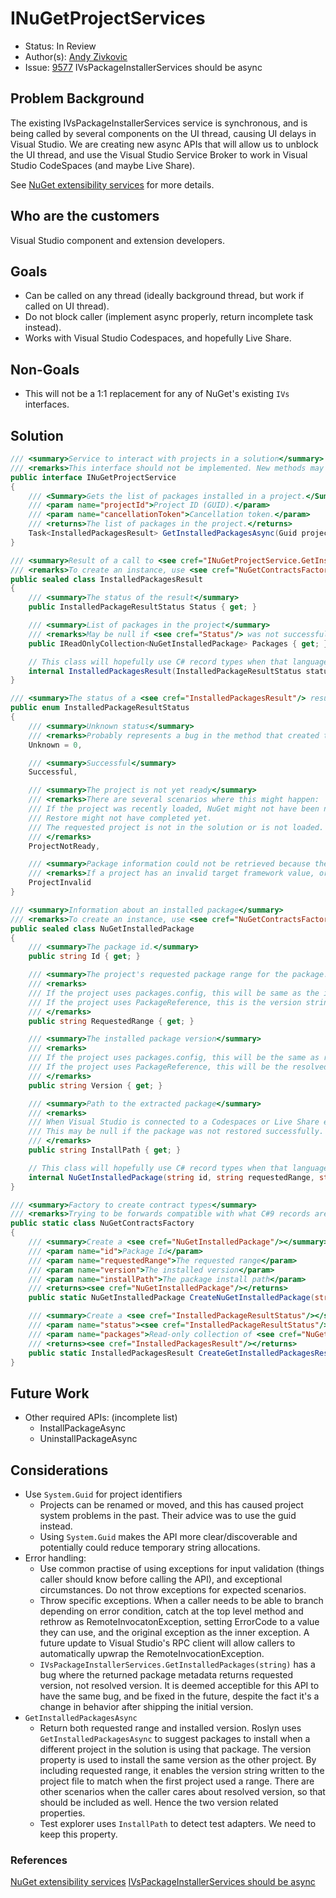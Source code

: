 # INuGetProjectServices

* Status: In Review
* Author(s): [Andy Zivkovic](https://github.com/zivkan)
* Issue: [9577](https://github.com/NuGet/Home/issues/9577) IVsPackageInstallerServices should be async

## Problem Background

The existing IVsPackageInstallerServices service is synchronous, and is being called by several components on the UI thread, causing UI delays in Visual Studio. We are creating new async APIs that will allow us to unblock the UI thread, and use the Visual Studio Service Broker to work in Visual Studio CodeSpaces (and maybe Live Share).

See [NuGet extensibility services](NuGetExtensibilityServices.md) for more details.

## Who are the customers

Visual Studio component and extension developers.

## Goals

* Can be called on any thread (ideally background thread, but work if called on UI thread).
* Do not block caller (implement async properly, return incomplete task instead).
* Works with Visual Studio Codespaces, and hopefully Live Share.

## Non-Goals

* This will not be a 1:1 replacement for any of NuGet's existing `IVs` interfaces.

## Solution

```cs
/// <summary>Service to interact with projects in a solution</summary>
/// <remarks>This interface should not be implemented. New methods may be added over time.</remarks>
public interface INuGetProjectService
{
    /// <Summary>Gets the list of packages installed in a project.</Summary>
    /// <param name="projectId">Project ID (GUID).</param>
    /// <param name="cancellationToken">Cancellation token.</param>
    /// <returns>The list of packages in the project.</returns>
    Task<InstalledPackagesResult> GetInstalledPackagesAsync(Guid projectId, CancellationToken cancellationToken);
}

/// <summary>Result of a call to <see cref="INuGetProjectService.GetInstalledPackagesAsync"/></summary>
/// <remarks>To create an instance, use <see cref="NuGetContractsFactory.CreateInstalledPackagesResult"/>.</remarks>
public sealed class InstalledPackagesResult
{
    /// <summary>The status of the result</summary>
    public InstalledPackageResultStatus Status { get; }

    /// <summary>List of packages in the project</summary>
    /// <remarks>May be null if <see cref="Status"/> was not successful</remarks>
    public IReadOnlyCollection<NuGetInstalledPackage> Packages { get; }

    // This class will hopefully use C# record types when that language feature becomes available, so make the constructor not-public, to prevent breaking change when records come out.
    internal InstalledPackagesResult(InstalledPackageResultStatus status, IReadOnlyCollection<NuGetInstalledPackage> packages);
}

/// <summary>The status of a <see cref="InstalledPackagesResult"/> result</summary>
public enum InstalledPackageResultStatus
{
    /// <summary>Unknown status</summary>
    /// <remarks>Probably represents a bug in the method that created the result.</remarks>
    Unknown = 0,

    /// <summary>Successful</summary>
    Successful,

    /// <summary>The project is not yet ready</summary>
    /// <remarks>There are several scenarios where this might happen:
    /// If the project was recently loaded, NuGet might not have been notified by the project system yet.
    /// Restore might not have completed yet.
    /// The requested project is not in the solution or is not loaded.
    /// </remarks>
    ProjectNotReady,

    /// <summary>Package information could not be retrieved because the project is in an invalid state</summary>
    /// <remarks>If a project has an invalid target framework value, or a package reference has a version value, NuGet may be unable to generate basic project information, such as requested packages.</remarks>
    ProjectInvalid
}

/// <summary>Information about an installed package</summary>
/// <remarks>To create an instance, use <see cref="NuGetContractsFactory.CreateNuGetInstalledPackage"/>.</remarks>
public sealed class NuGetInstalledPackage
{
    /// <summary>The package id.</summary>
    public string Id { get; }

    /// <summary>The project's requested package range for the package.</summary>
    /// <remarks>
    /// If the project uses packages.config, this will be same as the installed package version.
    /// If the project uses PackageReference, this is the version string in the project file, which may not match the resolved package version, and may not be single version string.
    /// </remarks>
    public string RequestedRange { get; }

    /// <summary>The installed package version</summary>
    /// <remarks>
    /// If the project uses packages.config, this will be the same as requested range.
    /// If the project uses PackageReference, this will be the resolved version.
    /// </remarks>
    public string Version { get; }

    /// <summary>Path to the extracted package</summary>
    /// <remarks>
    /// When Visual Studio is connected to a Codespaces or Live Share environment, the path will be for the remote envionrment, not local.
    /// This may be null if the package was not restored successfully.
    /// </remarks>
    public string InstallPath { get; }

    // This class will hopefully use C# record types when that language feature becomes available, so make the constructor not-public, to prevent breaking change when records come out.
    internal NuGetInstalledPackage(string id, string requestedRange, string version, string installPath);
}

/// <summary>Factory to create contract types</summary>
/// <remarks>Trying to be forwards compatible with what C#9 records are going to be</remarks>
public static class NuGetContractsFactory
{
    /// <summary>Create a <see cref="NuGetInstalledPackage"/></summary>
    /// <param name="id">Package Id</param>
    /// <param name="requestedRange">The requested range</param>
    /// <param name="version">The installed version</param>
    /// <param name="installPath">The package install path</param>
    /// <returns><see cref="NuGetInstalledPackage"/></returns>
    public static NuGetInstalledPackage CreateNuGetInstalledPackage(string id, string requestedRange, string version, string installPath);

    /// <summary>Create a <see cref="InstalledPackageResultStatus"/></summary>
    /// <param name="status"><see cref="InstalledPackageResultStatus"/></param>
    /// <param name="packages">Read-only collection of <see cref="NuGetInstalledPackage"/></param>
    /// <returns><see cref="InstalledPackagesResult"/></returns>
    public static InstalledPackagesResult CreateGetInstalledPackagesResult(InstalledPackageResultStatus status, IReadOnlyCollection<NuGetInstalledPackage> packages);
}
```

## Future Work

* Other required APIs: (incomplete list)
  * InstallPackageAsync
  * UninstallPackageAsync

## Considerations

* Use `System.Guid` for project identifiers
  * Projects can be renamed or moved, and this has caused project system problems in the past. Their advice was to use the guid instead.
  * Using `System.Guid` makes the API more clear/discoverable and potentially could reduce temporary string allocations.
* Error handling:
  * Use common practise of using exceptions for input validation (things caller should know before calling the API), and exceptional circumstances. Do not throw exceptions for expected scenarios.
  * Throw specific exceptions. When a caller needs to be able to branch depending on error condition, catch at the top level method and rethrow as RemoteInvocatonException, setting ErrorCode to a value they can use, and the original exception as the inner exception.  A future update to Visual Studio's RPC client will allow callers to automatically upwrap the RemoteInvocationException.
  * `IVsPackageInstallerServices.GetInstalledPackages(string)` has a bug where the returned package metadata returns requested version, not resolved version. It is deemed acceptible for this API to have the same bug, and be fixed in the future, despite the fact it's a change in behavior after shipping the initial version.
* `GetInstalledPackagesAsync`
  * Return both requested range and installed version. Roslyn uses `GetInstalledPackagesAsync` to suggest packages to install when a different project in the solution is using that package. The version property is used to install the same version as the other project. By including requested range, it enables the version string written to the project file to match when the first project used a range. There are other scenarios when the caller cares about resolved version, so that should be included as well. Hence the two version related properties.
  * Test explorer uses `InstallPath` to detect test adapters. We need to keep this property.

### References

[NuGet extensibility services](NuGetExtensibilityServices.md)
[IVsPackageInstallerServices should be async](https://github.com/NuGet/Home/issues/9577)

